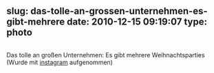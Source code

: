 slug: das-tolle-an-grossen-unternehmen-es-gibt-mehrere
date: 2010-12-15 09:19:07
type: photo
---

<a href="http://instagr.am/p/kcQ-/"><img src="{{@asset.url swerner/tumblr/2010-12-15-das-tolle-an-grossen-unternehmen-es-gibt-mehrere-dac606f0b9.jpeg}}" alt=""/></a>

Das tolle an großen Unternehmen: Es gibt mehrere Weihnachtsparties (Wurde mit [instagram](http://instagr.am) aufgenommen)
